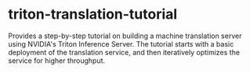 # triton-translation-tutorial
Provides a step-by-step tutorial on building a machine translation server using NVIDIA's Triton Inference Server. The tutorial starts with a basic deployment of the translation service, and then iteratively optimizes the service for higher throughput.
